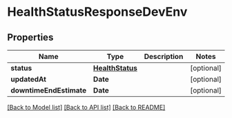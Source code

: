 # HealthStatusResponseDevEnv

## Properties
Name | Type | Description | Notes
------------ | ------------- | ------------- | -------------
**status** | [**HealthStatus**](HealthStatus.md) |  | [optional] 
**updatedAt** | **Date** |  | [optional] 
**downtimeEndEstimate** | **Date** |  | [optional] 

[[Back to Model list]](../README.md#documentation-for-models) [[Back to API list]](../README.md#documentation-for-api-endpoints) [[Back to README]](../README.md)



